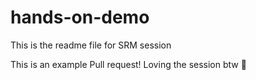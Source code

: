 # hands-on-demo
This is the readme file for SRM session


This is an example Pull request!
Loving the session btw 
